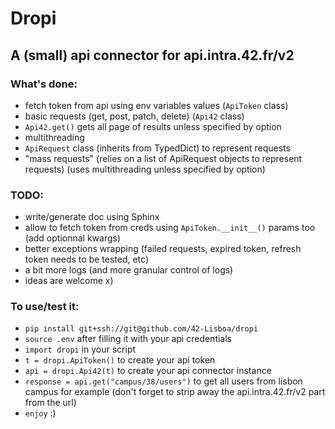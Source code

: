 # Dropi
## A (small) api connector for api.intra.42.fr/v2

### What's done:
- fetch token from api using env variables values (`ApiToken` class)
- basic requests (get, post, patch, delete) (`Api42` class)
- `Api42.get()` gets all page of results unless specified by option
- multithreading
- `ApiRequest` class (inherits from TypedDict) to represent requests
- "mass requests" (relies on a list of ApiRequest objects to represent requests) (uses multithreading unless specified by option)

### TODO:
- write/generate doc using Sphinx
- allow to fetch token from creds using `ApiToken.__init__()` params too (add optionnal kwargs)
- better exceptions wrapping (failed requests, expired token, refresh token needs to be tested, etc)
- a bit more logs (and more granular control of logs)
- ideas are welcome x) 

### To use/test it:
- `pip install git+ssh://git@github.com/42-Lisboa/dropi`
- `source .env` after filling it with your api credentials
- `import dropi` in your script
- `t = dropi.ApiToken()` to create your api token
- `api = dropi.Api42(t)` to create your api connector instance
- `response = api.get("campus/38/users")` to get all users from lisbon campus for example (don't forget to strip away the api.intra.42.fr/v2 part from the url)
- `enjoy` :) 
